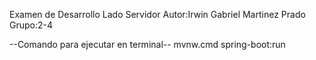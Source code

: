 Examen de Desarrollo Lado Servidor
Autor:Irwin Gabriel Martinez Prado
Grupo:2-4


--Comando para ejecutar en terminal--
mvnw.cmd spring-boot:run